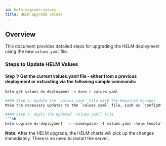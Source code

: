 ```yaml
---
id: helm-upgrade-values
title: HELM upgrade values
---
```


## Overview
This document provides detailed steps for upgrading the HELM deployment using the new `values.yaml` file.

### Steps to Update HELM Values

#### Step 1: Get the current values.yaml file - either from a previous deployment or extracting via the following sample commands:
```sh
helm get values dx-deployment -n dxns > values.yaml

#### Step 2: Update the `values.yaml` File with the Required Changes
Make the necessary updates to the `values.yaml` file, such as `configOverrideFiles`, `images`, `incubator`, etc.

#### Step 3: Apply the Updated `values.yaml` File
```sh
helm upgrade dx-deployment  -n <namespace> -f values.yaml <helm template directory>
```
**Note**: After the HELM upgrade, the HELM charts will pick up the changes immediately. There is no need to restart the server.
